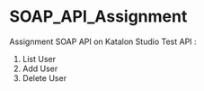 # SOAP_API_Assignment
Assignment SOAP API on Katalon Studio
Test API :

1. List User
2. Add User
3. Delete User
